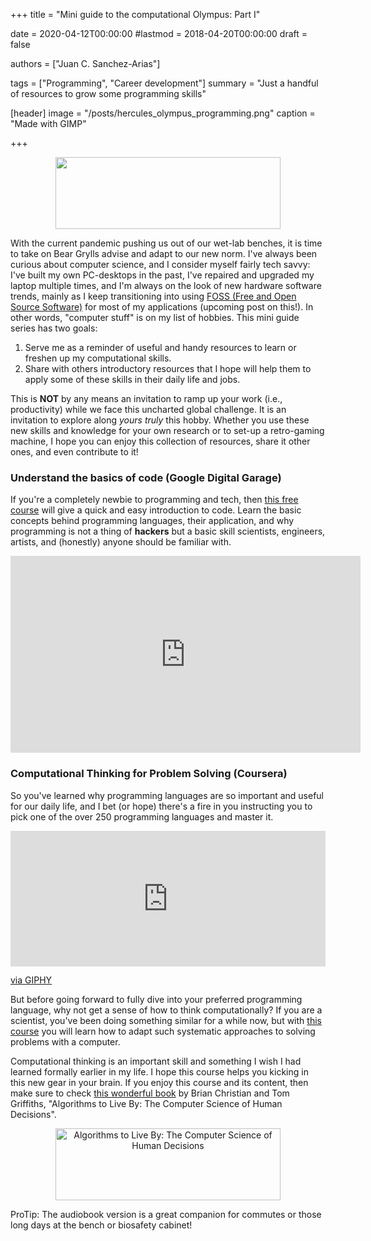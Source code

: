 +++
title = "Mini guide to the computational Olympus: Part I"

date = 2020-04-12T00:00:00
#lastmod = 2018-04-20T00:00:00
draft = false

authors = ["Juan C. Sanchez-Arias"]

tags = ["Programming", "Career development"]
summary = "Just a handful of resources to grow some programming skills"

[header]
image = "/posts/hercules_olympus_programming.png"
caption = "Made with GIMP"

+++
<p align="center">
<img src="https://i.kym-cdn.com/entries/icons/original/000/023/987/overcome.jpg"width="360" height="115">
</p>

With the current pandemic pushing us out of our wet-lab benches, it is time to take on Bear Grylls advise and adapt to our new norm. I've always been curious about computer science, and I consider myself fairly tech savvy: I've built my own PC-desktops in the past, I've repaired and upgraded my laptop multiple times, and I'm always on the look of new hardware software trends, mainly as I keep transitioning into using [FOSS (Free and Open Source Software)](https://en.wikipedia.org/wiki/Free_and_open-source_software) for most of my applications (upcoming post on this!). In other words, "computer stuff" is on my list of hobbies. This mini guide series has two goals:

1. Serve me as a reminder of useful and handy resources to learn or freshen up my computational skills.
2. Share with others introductory resources that I hope will help them to apply some of these skills in their daily life and jobs.

This is **NOT** by any means an invitation to ramp up your work (i.e.,  productivity) while we face this uncharted global challenge. It is an invitation to explore along *yours truly* this hobby. Whether you use these new skills and knowledge for your own research or to set-up a retro-gaming machine, I hope you can enjoy this collection of resources, share it other ones, and even contribute to it!

### Understand the basics of code (Google Digital Garage)

If you're a completely newbie to programming and tech, then [this free course](https://learndigital.withgoogle.com/digitalgarage/course/basics-code) will give a quick and easy introduction to code. Learn the basic concepts behind programming languages, their application, and why programming is not a thing of **hackers** but a basic skill scientists, engineers, artists, and (honestly) anyone should be familiar with.

<p align="center">
<iframe width="560" height="315" src="https://www.youtube.com/embed/h_iEN7HR-Ys" frameborder="0" allow="accelerometer; autoplay; encrypted-media; gyroscope; picture-in-picture" allowfullscreen></iframe>
</p>

### Computational Thinking for Problem Solving (Coursera)

So you've learned why programming languages are so important and useful for our daily life, and I bet (or hope) there's a fire in you instructing you to pick one of the over 250 programming languages and master it. 

<div style="width:100%;height:0;padding-bottom:43%;position:relative;"><iframe src="https://giphy.com/embed/3ohuAxV0DfcLTxVh6w" width="100%" height="100%" style="position:absolute" frameBorder="0" class="giphy-embed" allowFullScreen></iframe></div><p><a href="https://giphy.com/gifs/starwars-star-wars-episode-2-3ohuAxV0DfcLTxVh6w">via GIPHY</a></p>

But before going forward to fully dive into your preferred programming language, why not get a sense of how to think computationally? If you are a scientist, you've been doing something similar for a while now, but with [this course](https://www.coursera.org/learn/computational-thinking-problem-solving#syllabus) you will learn how to adapt such systematic approaches to solving problems with a computer.

Computational thinking is an important skill and something I wish I had learned formally earlier in my life. I hope this course helps you kicking in this new gear in your brain. If you enjoy this course and its content, then make sure to check [this wonderful book](https://algorithmstoliveby.com/) by Brian Christian and Tom Griffiths, "Algorithms to Live By: The Computer Science of Human Decisions".

<p align="center">
<img src="https://algorithmstoliveby.com/images/algorithms-to-live-by-brain.jpg" alt="Algorithms to Live By: The Computer Science of Human Decisions" width="360" height="115">
</p>

ProTip: The audiobook version is a great companion for commutes or those long days at the bench or biosafety cabinet!